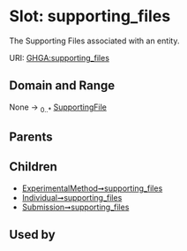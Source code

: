 
# Slot: supporting_files


The Supporting Files associated with an entity.

URI: [GHGA:supporting_files](https://w3id.org/GHGA/supporting_files)


## Domain and Range

None &#8594;  <sub>0..\*</sub> [SupportingFile](SupportingFile.md)

## Parents


## Children

 *  [ExperimentalMethod➞supporting_files](ExperimentalMethod_supporting_files.md)
 *  [Individual➞supporting_files](Individual_supporting_files.md)
 *  [Submission➞supporting_files](Submission_supporting_files.md)

## Used by

